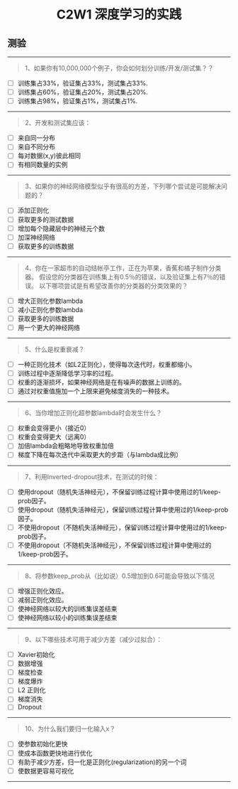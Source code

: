 <h1 align="center">C2W1 深度学习的实践</h1>

## 测验
___
> 1、如果你有10,000,000个例子，你会如何划分训练/开发/测试集？？
- [ ] 训练集占33%，验证集占33%，测试集占33%.
- [ ] 训练集占60%，验证集占20%，测试集占20%.
- [ ] 训练集占98%，验证集占1%，测试集占1%.
___
> 2、开发和测试集应该：
- [ ] 来自同一分布
- [ ] 来自不同分布
- [ ] 每对数据(x,y)彼此相同
- [ ] 有相同数量的实例
___
> 3、如果你的神经网络模型似乎有很高的方差，下列哪个尝试是可能解决问题的？
- [ ] 添加正则化
- [ ] 获取更多的测试数据
- [ ] 增加每个隐藏层中的神经元个数
- [ ] 加深神经网络
- [ ] 获取更多的训练数据
___
> 4、你在一家超市的自动结帐亭工作，正在为苹果，香蕉和橘子制作分类器。 假设您的分类器在训练集上有0.5％的错误，以及验证集上有7％的错误。 以下哪项尝试是有希望改善你的分类器的分类效果的？
- [ ] 增大正则化参数lambda
- [ ] 减小正则化参数lambda
- [ ] 获取更多的训练数据
- [ ] 用一个更大的神经网络
___
> 5、什么是权重衰减？
- [ ] 一种正则化技术（如L2正则化），使得每次迭代时，权重都缩小。
- [ ] 训练过程中逐渐降低学习率的过程。
- [ ] 权重的逐渐损坏，如果神经网络是在有噪声的数据上训练的。
- [ ] 通过对权重值施加一个上限来避免梯度消失的一种技术。
___
> 6、当你增加正则化超参数lambda时会发生什么？
- [ ] 权重会变得更小（接近0）
- [ ] 权重会变得更大（远离0）
- [ ] 加倍lambda会粗略地导致权重加倍
- [ ] 梯度下降在每次迭代中采取更大的步距（与lambda成比例）
___
> 7、利用Inverted-dropout技术，在测试的时候：
- [ ] 使用dropout（随机失活神经元），不保留训练过程计算中使用过的1/keep-prob因子。
- [ ] 使用dropout（随机失活神经元），保留训练过程计算中使用过的1/keep-prob因子。
- [ ] 不使用dropout（不随机失活神经元），保留训练过程计算中使用过的1/keep-prob因子。
- [ ] 不使用dropout（不随机失活神经元），不保留训练过程计算中使用过的1/keep-prob因子。
___

> 8、将参数keep_prob从（比如说）0.5增加到0.6可能会导致以下情况
- [ ] 增强正则化效应。
- [ ] 减弱正则化效应。
- [ ] 使神经网络以较大的训练集误差结束    
- [ ] 使神经网络以较小的训练集误差结束
___
> 9、以下哪些技术可用于减少方差（减少过拟合）：
- [ ] Xavier初始化
- [ ] 数据增强
- [ ] 梯度检查
- [ ] 梯度爆炸
- [ ] L2 正则化
- [ ] 梯度消失
- [ ] Dropout
___
> 10、为什么我们要归一化输入x？
- [ ] 使参数初始化更快
- [ ] 使成本函数更快地进行优化
- [ ] 有助于减少方差，归一化是正则化(regularization)的另一个词
- [ ] 使数据更容易可视化
___